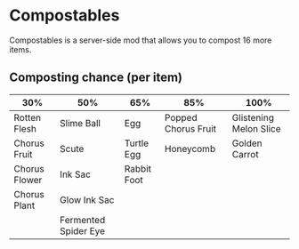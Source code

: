 # Compostables

Compostables is a server-side mod that allows you to compost 16 more items.

## Composting chance (per item)
| 30% | 50% | 65% | 85% | 100% |
|-----|-----|-----|-----|------|
| Rotten Flesh | Slime Ball | Egg | Popped Chorus Fruit | Glistening Melon Slice |
| Chorus Fruit | Scute | Turtle Egg | Honeycomb | Golden Carrot |
| Chorus Flower | Ink Sac | Rabbit Foot |
| Chorus Plant | Glow Ink Sac |
| | Fermented Spider Eye |
